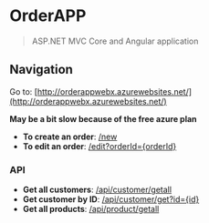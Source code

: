 # OrderAPP
> ASP.NET MVC Core and Angular application

## Navigation
Go to: [http://orderappwebx.azurewebsites.net/](http://orderappwebx.azurewebsites.net/)

**May be a bit slow because of the free azure plan**

* **To create an order**: [/new](http://orderappwebx.azurewebsites.net/new)
* **To edit an order**: [/edit?orderId={orderId}](http://orderappwebx.azurewebsites.net/edit?orderId={orderId})

### API
* **Get all customers**: [/api/customer/getall](http://orderappwebx.azurewebsites.net/api/customer/getall)
* **Get customer by ID**: [/api/customer/get?id={id}](http://orderappwebx.azurewebsites.net/api/customer/get?id={id})
* **Get all products**: [/api/product/getall](http://orderappwebx.azurewebsites.net/api/product/getall)
